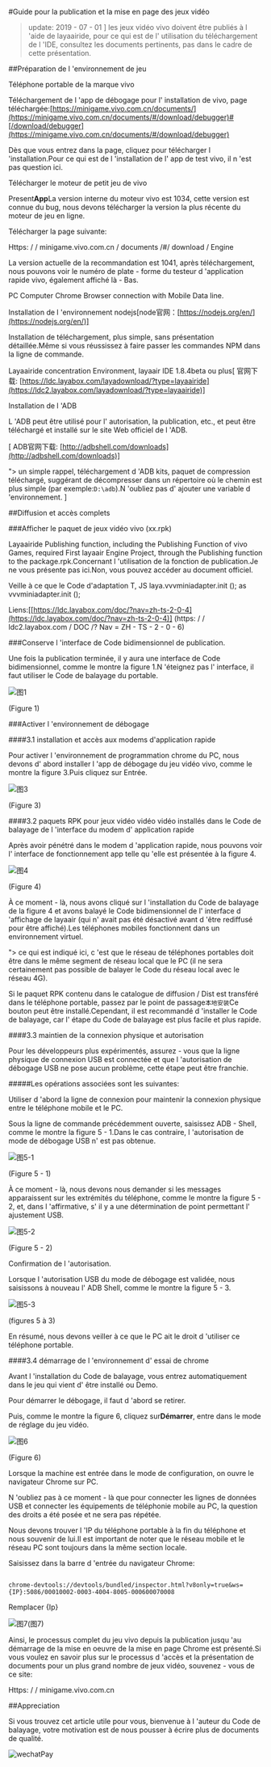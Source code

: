 #Guide pour la publication et la mise en page des jeux vidéo

> update: 2019 - 07 - 01
]
> les jeux vidéo vivo doivent être publiés à l 'aide de layaairide, pour ce qui est de l' utilisation du téléchargement de l 'IDE, consultez les documents pertinents, pas dans le cadre de cette présentation.

##Préparation de l 'environnement de jeu

Téléphone portable de la marque vivo

Téléchargement de l 'app de débogage pour l' installation de vivo, page téléchargée:[https://minigame.vivo.com.cn/documents/](https://minigame.vivo.com.cn/documents/#/download/debugger)#[/download/debugger](https://minigame.vivo.com.cn/documents/#/download/debugger)

Dès que vous entrez dans la page, cliquez pour télécharger l 'installation.Pour ce qui est de l 'installation de l' app de test vivo, il n 'est pas question ici.

Télécharger le moteur de petit jeu de vivo

Present**App**La version interne du moteur vivo est 1034, cette version est connue du bug, nous devons télécharger la version la plus récente du moteur de jeu en ligne.

Télécharger la page suivante:

Https: / / minigame.vivo.com.cn / documents /#/ download / Engine

La version actuelle de la recommandation est 1041, après téléchargement, nous pouvons voir le numéro de plate - forme du testeur d 'application rapide vivo, également affiché là - Bas.

PC Computer Chrome Browser connection with Mobile Data line.

Installation de l 'environnement nodejs[node官网：[https://nodejs.org/en/](https://nodejs.org/en/)]

Installation de téléchargement, plus simple, sans présentation détaillée.Même si vous réussissez à faire passer les commandes NPM dans la ligne de commande.

Layaairide concentration Environment, layaair IDE 1.8.4beta ou plus[ 官网下载: [https://ldc.layabox.com/layadownload/?type=layaairide](https://ldc2.layabox.com/layadownload/?type=layaairide)]

Installation de l 'ADB

L 'ADB peut être utilisé pour l' autorisation, la publication, etc., et peut être téléchargé et installé sur le site Web officiel de l 'ADB.


 [ ADB官网下载:  [http://adbshell.com/downloads](http://adbshell.com/downloads)]

"> un simple rappel, téléchargement d 'ADB kits, paquet de compression téléchargé, suggérant de décompresser dans un répertoire où le chemin est plus simple (par exemple:`D:\adb`).N 'oubliez pas d' ajouter une variable d 'environnement.
]

##Diffusion et accès complets

###Afficher le paquet de jeux vidéo vivo (xx.rpk)

Layaairide Publishing function, including the Publishing Function of vivo Games, required First layaair Engine Project, through the Publishing function to the package.rpk.Concernant l 'utilisation de la fonction de publication.Je ne vous présente pas ici.Non, vous pouvez accéder au document officiel.

Veille à ce que le Code d'adaptation T, JS laya.vvvminiadapter.init (); as vvvminiadapter.init ();

Liens:[[https://ldc.layabox.com/doc/?nav=zh-ts-2-0-4](https://ldc.layabox.com/doc/?nav=zh-ts-2-0-4)] (https: / / ldc2.layabox.com / DOC /? Nav = ZH - TS - 2 - 0 - 6)

###Conserve l 'interface de Code bidimensionnel de publication.

Une fois la publication terminée, il y aura une interface de Code bidimensionnel, comme le montre la figure 1.N 'éteignez pas l' interface, il faut utiliser le Code de balayage du portable.

![图1](img/1.png) 


(Figure 1)

###Activer l 'environnement de débogage

####3.1 installation et accès aux modems d'application rapide

Pour activer l 'environnement de programmation chrome du PC, nous devons d' abord installer l 'app de débogage du jeu vidéo vivo, comme le montre la figure 3.Puis cliquez sur Entrée.

![图3](img/3.png) 


(Figure 3)

####3.2 paquets RPK pour jeux vidéo vidéo vidéo installés dans le Code de balayage de l 'interface du modem d' application rapide

Après avoir pénétré dans le modem d 'application rapide, nous pouvons voir l' interface de fonctionnement app telle qu 'elle est présentée à la figure 4.

![图4](img/4.png)  


(Figure 4)

À ce moment - là, nous avons cliqué sur l 'installation du Code de balayage de la figure 4 et avons balayé le Code bidimensionnel de l' interface d 'affichage de layaair (qui n' avait pas été désactivé avant d 'être rediffusé pour être affiché).Les téléphones mobiles fonctionnent dans un environnement virtuel.

"> ce qui est indiqué ici, c 'est que le réseau de téléphones portables doit être dans le même segment de réseau local que le PC (il ne sera certainement pas possible de balayer le Code du réseau local avec le réseau 4G).

Si le paquet RPK contenu dans le catalogue de diffusion / Dist est transféré dans le téléphone portable, passez par le point de passage`本地安装`Ce bouton peut être installé.Cependant, il est recommandé d 'installer le Code de balayage, car l' étape du Code de balayage est plus facile et plus rapide.

####3.3 maintien de la connexion physique et autorisation

Pour les développeurs plus expérimentés, assurez - vous que la ligne physique de connexion USB est connectée et que l 'autorisation de débogage USB ne pose aucun problème, cette étape peut être franchie.

#####Les opérations associées sont les suivantes:

Utiliser d 'abord la ligne de connexion pour maintenir la connexion physique entre le téléphone mobile et le PC.

Sous la ligne de commande précédemment ouverte, saisissez ADB - Shell, comme le montre la figure 5 - 1.Dans le cas contraire, l 'autorisation de mode de débogage USB n' est pas obtenue.

![图5-1](img/5-1.png) 


(Figure 5 - 1)

À ce moment - là, nous devons nous demander si les messages apparaissent sur les extrémités du téléphone, comme le montre la figure 5 - 2, et, dans l 'affirmative, s' il y a une détermination de point permettant l' ajustement USB.

![图5-2](img/5-2.png) 


(Figure 5 - 2)

Confirmation de l 'autorisation.

Lorsque l 'autorisation USB du mode de débogage est validée, nous saisissons à nouveau l' ADB Shell, comme le montre la figure 5 - 3.

![图5-3](img/5-3.png) 


(figures 5 à 3)

En résumé, nous devons veiller à ce que le PC ait le droit d 'utiliser ce téléphone portable.

####3.4 démarrage de l 'environnement d' essai de chrome

Avant l 'installation du Code de balayage, vous entrez automatiquement dans le jeu qui vient d' être installé ou Demo.

Pour démarrer le débogage, il faut d 'abord se retirer.

Puis, comme le montre la figure 6, cliquez sur**Démarrer**, entre dans le mode de réglage du jeu vidéo.

![图6](img/6.png) 


(Figure 6)

Lorsque la machine est entrée dans le mode de configuration, on ouvre le navigateur Chrome sur PC.

N 'oubliez pas à ce moment - là que pour connecter les lignes de données USB et connecter les équipements de téléphonie mobile au PC, la question des droits a été posée et ne sera pas répétée.

Nous devons trouver l 'IP du téléphone portable à la fin du téléphone et nous souvenir de lui.Il est important de noter que le réseau mobile et le réseau PC sont toujours dans la même section locale.

Saisissez dans la barre d 'entrée du navigateur Chrome:


```

chrome-devtools://devtools/bundled/inspector.html?v8only=true&ws={IP}:5086/00010002-0003-4004-8005-000600070008
```


Remplacer {Ip}

![图7](img/7.png)(图7)




Ainsi, le processus complet du jeu vivo depuis la publication jusqu 'au démarrage de la mise en oeuvre de la mise en page Chrome est présenté.Si vous voulez en savoir plus sur le processus d 'accès et la présentation de documents pour un plus grand nombre de jeux vidéo, souvenez - vous de ce site:

Https: / / minigame.vivo.com.cn



##Appreciation

Si vous trouvez cet article utile pour vous, bienvenue à l 'auteur du Code de balayage, votre motivation est de nous pousser à écrire plus de documents de qualité.

![wechatPay](../../../wechatPay.jpg)

